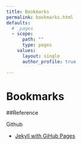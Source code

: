 ```yaml
---
title: Bookmarks
permalink: bookmarks.html
defaults:
  # _pages
  - scope:
      path: ""
      type: pages
    values:
      layout: single
      author_profile: true

---
```

# Bookmarks

##Reference

Github
*    [Jekyll with GiHub Pages](http://knightcodes.com/miscellaneous/2016/09/13/fix-github-metadata-error.html)
